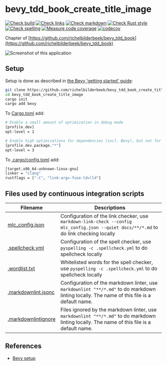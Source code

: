 # bevy_tdd_book_create_title_image

[![Check build](https://github.com/richelbilderbeek/bevy_tdd_book_create_title_image/actions/workflows/check_build.yaml/badge.svg?branch=master)](https://github.com/richelbilderbeek/bevy_tdd_book_create_title_image/actions/workflows/check_build.yaml)
[![Check links](https://github.com/richelbilderbeek/bevy_tdd_book_create_title_image/actions/workflows/check_links.yaml/badge.svg?branch=master)](https://github.com/richelbilderbeek/bevy_tdd_book_create_title_image/actions/workflows/check_links.yaml)
[![Check markdown](https://github.com/richelbilderbeek/bevy_tdd_book_create_title_image/actions/workflows/check_markdown.yaml/badge.svg?branch=master)](https://github.com/richelbilderbeek/bevy_tdd_book_create_title_image/actions/workflows/check_markdown.yaml)
[![Check Rust style](https://github.com/richelbilderbeek/bevy_tdd_book_create_title_image/actions/workflows/check_rust_style.yaml/badge.svg?branch=master)](https://github.com/richelbilderbeek/bevy_tdd_book_create_title_image/actions/workflows/check_rust_style.yaml)
[![Check spelling](https://github.com/richelbilderbeek/bevy_tdd_book_create_title_image/actions/workflows/check_spelling.yaml/badge.svg?branch=master)](https://github.com/richelbilderbeek/bevy_tdd_book_create_title_image/actions/workflows/check_spelling.yaml)
[![Measure code coverage](https://github.com/richelbilderbeek/bevy_tdd_book_create_title_image/actions/workflows/measure_codecov.yaml/badge.svg?branch=master)](https://github.com/richelbilderbeek/bevy_tdd_book_create_title_image/actions/workflows/measure_codecov.yaml)
[![codecov](https://codecov.io/gh/richelbilderbeek/bevy_tdd_book_create_title_image/graph/badge.svg?token=XAVFZYDQKZ)](https://codecov.io/gh/richelbilderbeek/bevy_tdd_book_create_title_image)

Chapter of [https://github.com/richelbilderbeek/bevy_tdd_book](https://github.com/richelbilderbeek/bevy_tdd_book)

![Screenshot of this application](create_title_image.png)

## Setup

Setup is done as described in [the Bevy 'getting started' guide](https://bevyengine.org/learn/quick-start/getting-started/setup/):

```bash
git clone https://github.com/richelbilderbeek/bevy_tdd_book_create_title_image
cd bevy_tdd_book_create_title_image
cargo init
cargo add bevy
```

To [Cargo.toml](Cargo.toml) add:

```bash
# Enable a small amount of optimization in debug mode
[profile.dev]
opt-level = 1

# Enable high optimizations for dependencies (incl. Bevy), but not for our code:
[profile.dev.package."*"]
opt-level = 3
```

To [.cargo/config.toml](.cargo/config.toml) add:

```bash
[target.x86_64-unknown-linux-gnu]
linker = "clang"
rustflags = ["-C", "link-arg=-fuse-ld=lld"]
```

## Files used by continuous integration scripts

Filename                                  |Descriptions
------------------------------------------|--------------------------------------------------------------------------------------------------------------------------------------
[mlc_config.json](mlc_config.json)        |Configuration of the link checker, use `markdown-link-check --config mlc_config.json --quiet docs/**/*.md` to do link checking locally
[.spellcheck.yml](.spellcheck.yml)        |Configuration of the spell checker, use `pyspelling -c .spellcheck.yml` to do spellcheck locally
[.wordlist.txt](.wordlist.txt)            |Whitelisted words for the spell checker, use `pyspelling -c .spellcheck.yml` to do spellcheck locally
[.markdownlint.jsonc](.markdownlint.jsonc)|Configuration of the markdown linter, use `markdownlint "**/*.md"` to do markdown linting locally. The name of this file is a default name.
[.markdownlintignore](.markdownlintignore)|Files ignored by the markdown linter, use `markdownlint "**/*.md"` to do markdown linting locally. The name of this file is a default name.

## References

* [Bevy setup](https://bevyengine.org/learn/quick-start/getting-started/setup/)
